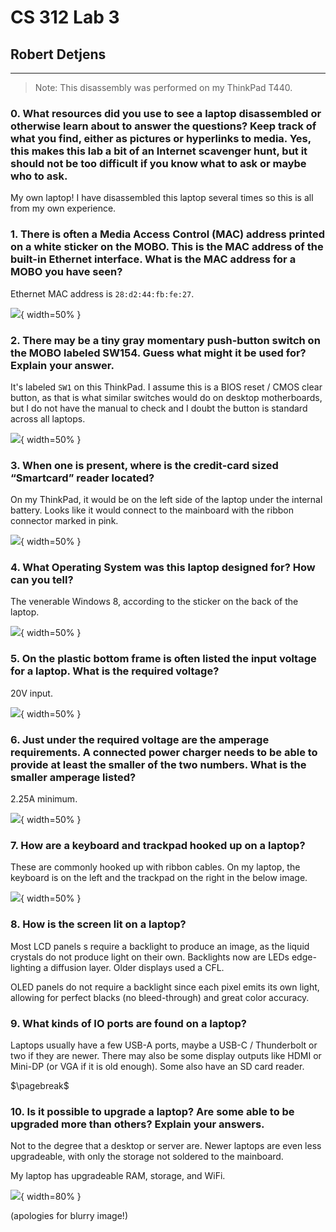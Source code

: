 # CS 312 Lab 3

## Robert Detjens

---

> Note: This disassembly was performed on my ThinkPad T440.

### 0. What resources did you use to see a laptop disassembled or otherwise learn about to answer the questions? Keep track of what you find, either as pictures or hyperlinks to media. Yes, this makes this lab a bit of an Internet scavenger hunt, but it should not be too difficult if you know what to ask or maybe who to ask.

My own laptop! I have disassembled this laptop several times so this is all from my own experience.

### 1. There is often a Media Access Control (MAC) address printed on a white sticker on the MOBO. This is the MAC address of the built-in Ethernet interface. What is the MAC address for a MOBO you have seen?

Ethernet MAC address is `28:d2:44:fb:fe:27`.

![](images/mac-address.jpg){ width=50% }

### 2. There may be a tiny gray momentary push-button switch on the MOBO labeled SW154. Guess what might it be used for? Explain your answer.

It's labeled `SW1` on this ThinkPad. I assume this is a BIOS reset / CMOS clear button, as that is what similar
switches would do on desktop motherboards, but I do not have the manual to check and I doubt the button is standard
across all laptops.

![](images/button.jpg){ width=50% }

### 3. When one is present, where is the credit-card sized “Smartcard” reader located?

On my ThinkPad, it would be on the left side of the laptop under the internal battery. Looks like it would connect to
the mainboard with the ribbon connector marked in pink.

![](images/smart-card.jpg){ width=50% }

### 4. What Operating System was this laptop designed for? How can you tell?

The venerable Windows 8, according to the sticker on the back of the laptop.

![](images/windows-sticker.jpg){ width=50% }

### 5. On the plastic bottom frame is often listed the input voltage for a laptop. What is the required voltage?

20V input.

![](images/voltages.jpg){ width=50% }

### 6. Just under the required voltage are the amperage requirements. A connected power charger needs to be able to provide at least the smaller of the two numbers. What is the smaller amperage listed?

2.25A minimum.

![](images/voltages.jpg){ width=50% }

### 7. How are a keyboard and trackpad hooked up on a laptop?

These are commonly hooked up with ribbon cables. On my laptop, the keyboard is on the left and the trackpad on the
right in the below image.

![](images/keyboard-touchpad.jpg){ width=50% }

### 8. How is the screen lit on a laptop?

Most LCD panels s require a backlight to produce an image, as the liquid crystals do not produce light on their own.
Backlights now are LEDs edge-lighting a diffusion layer. Older displays used a CFL.

OLED panels do not require a backlight since each pixel emits its own light, allowing for perfect blacks (no
bleed-through) and great color accuracy.

### 9. What kinds of IO ports are found on a laptop?

Laptops usually have a few USB-A ports, maybe a USB-C / Thunderbolt or two if they are newer. There may also be some
display outputs like HDMI or Mini-DP (or VGA if it is old enough). Some also have an SD card reader.

$\pagebreak$

### 10. Is it possible to upgrade a laptop? Are some able to be upgraded more than others? Explain your answers.

Not to the degree that a desktop or server are. Newer laptops are even less upgradeable, with only the storage not
soldered to the mainboard.

My laptop has upgradeable RAM, storage, and WiFi.

![](images/all.jpg){ width=80% }

(apologies for blurry image!)
